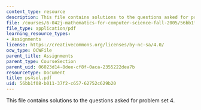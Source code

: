 ```yaml
---
content_type: resource
description: This file contains solutions to the questions asked for problem set 4.
file: /courses/6-042j-mathematics-for-computer-science-fall-2005/56bb1f08b01137f2c65762752c629b20_ps4sol.pdf
file_type: application/pdf
learning_resource_types:
- Assignments
license: https://creativecommons.org/licenses/by-nc-sa/4.0/
ocw_type: OCWFile
parent_title: Assignments
parent_type: CourseSection
parent_uid: 06023d14-8dee-cf8f-0aca-2355222dea7b
resourcetype: Document
title: ps4sol.pdf
uid: 56bb1f08-b011-37f2-c657-62752c629b20
---
```

This file contains solutions to the questions asked for problem set 4.